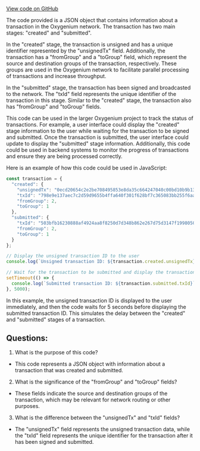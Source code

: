 [View code on GitHub](https://github.com/oxygenium-network/oxygenium-web3/packages/web3/src/fixtures/transaction.json)

The code provided is a JSON object that contains information about a transaction in the Oxygenium network. The transaction has two main stages: "created" and "submitted". 

In the "created" stage, the transaction is unsigned and has a unique identifier represented by the "unsignedTx" field. Additionally, the transaction has a "fromGroup" and a "toGroup" field, which represent the source and destination groups of the transaction, respectively. These groups are used in the Oxygenium network to facilitate parallel processing of transactions and increase throughput.

In the "submitted" stage, the transaction has been signed and broadcasted to the network. The "txId" field represents the unique identifier of the transaction in this stage. Similar to the "created" stage, the transaction also has "fromGroup" and "toGroup" fields.

This code can be used in the larger Oxygenium project to track the status of transactions. For example, a user interface could display the "created" stage information to the user while waiting for the transaction to be signed and submitted. Once the transaction is submitted, the user interface could update to display the "submitted" stage information. Additionally, this code could be used in backend systems to monitor the progress of transactions and ensure they are being processed correctly.

Here is an example of how this code could be used in JavaScript:

```javascript
const transaction = {
  "created": {
    "unsignedTx": "0ecd20654c2e2be708495853e8da35c664247040c00bd10b9b13",
    "txId": "798e9e137aec7c2d59d9655b4ffa640f301f628bf7c365083bb255f6aa5f89ef",
    "fromGroup": 2,
    "toGroup": 1
  },
  "submitted": {
    "txId": "503bfb16230888af4924aa8f8250d7d348b862e267d75d3147f1998050b6da69",
    "fromGroup": 2,
    "toGroup": 1
  }
};

// Display the unsigned transaction ID to the user
console.log(`Unsigned transaction ID: ${transaction.created.unsignedTx}`);

// Wait for the transaction to be submitted and display the transaction ID
setTimeout(() => {
  console.log(`Submitted transaction ID: ${transaction.submitted.txId}`);
}, 5000);
``` 

In this example, the unsigned transaction ID is displayed to the user immediately, and then the code waits for 5 seconds before displaying the submitted transaction ID. This simulates the delay between the "created" and "submitted" stages of a transaction.
## Questions: 
 1. What is the purpose of this code?
- This code represents a JSON object with information about a transaction that was created and submitted.

2. What is the significance of the "fromGroup" and "toGroup" fields?
- These fields indicate the source and destination groups of the transaction, which may be relevant for network routing or other purposes.

3. What is the difference between the "unsignedTx" and "txId" fields?
- The "unsignedTx" field represents the unsigned transaction data, while the "txId" field represents the unique identifier for the transaction after it has been signed and submitted.